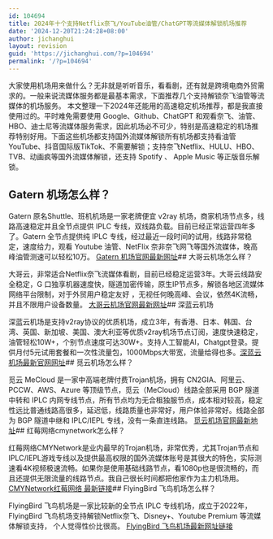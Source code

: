 ```yaml
---
id: 104694
title: 2024年十个支持Netflix奈飞/YouTube油管/ChatGPT等流媒体解锁机场推荐
date: '2024-12-20T21:24:28+08:00'
author: jichanghui
layout: revision
guid: 'https://jichanghui.com/?p=104694'
permalink: '/?p=104694'
---
```


大家使用机场用来做什么？无非就是听听音乐，看看剧，还有就是跨境电商外贸需求的。一般来说流媒体服务都是最基本需求，下面推荐几个支持解锁奈飞油管等流媒体的机场服务。 本文整理一下2024年还能用的高速稳定机场推荐，都是我直接使用过的。平时难免需要使用 Google、Github、ChatGPT 和观看奈飞、油管、HBO、迪士尼等流媒体服务需求，因此机场必不可少，特别是高速稳定的机场推荐特别好用。下面这些机场都支持国外流媒体解锁所有机场都支持看油管YouTube、抖音国际版TikTok、不需要解锁；支持奈飞Netflix、HULU、HBO、TVB、动画疯等国外流媒体解锁，还支持 Spotify 、 Apple Music 等正版音乐解锁。

## Gatern 机场怎么样？

Gatern 原名Shuttle、班机机场是一家老牌便宜 v2ray 机场，商家机场节点多，线路高速稳定并且全节点提供 IPLC 专线，双线路负载。目前已经正常运营四年多了。Gatern 全节点提供纯 IPLC 专线，经过最近一段时间的试用，线路非常稳定，速度给力，观看 Youtube 油管、NetFlix 奈非奈飞网飞等国外流媒体，晚高峰油管测速可以轻松10万。 [Gatern 机场官网最新网址](https://affvps.com/gatern)## 大哥云机场怎么样？

大哥云，非常适合Netflix奈飞流媒体看剧，目前已经稳定运营3年。大哥云线路安全稳定，G 口独享机器速度快，隧道加密传输，原生IP节点多，解锁各地区流媒体网络平台限制，对于外贸用户稳定友好 ，无视任何晚高峰、会议，依然4K流畅，并且不限用户设备数量。 [大哥云机场官网最新网址](https://affvps.com/dageyun)## 深蓝云机场

深蓝云机场是支持v2ray协议的优质机场，成立3年，有香港、日本、韩国、台湾、英国、新加坡、美国、澳大利亚等优质v2ray机场节点订阅，速度快速稳定，油管轻松10W+，个别节点速度可达30W+。支持人工智能AI，Chatgpt登录。提供月付5元试用套餐和一次性流量包，1000Mbps大带宽，流量给得也多。[深蓝云机场最新官网网址](https://affvps.com/shenlanyun)## 觅云机场怎么样？

觅云 MeCloud 是一家中高端老牌付费Trojan机场，拥有 CN2GIA、阿里云、PCCW、AWS、Azure 等顶级节点，觅云（MeCloud）线路全部采用 BGP 隧道中转和 IPLC 内网专线节点，所有节点均为无合租独服节点，成本相对较高，稳定性远比普通线路高很多，延迟低，线路质量也非常好，用户体验非常好。线路全部为 BGP 隧道中继和 IPLC/IEPL 专线，没有一条直连线路。 [觅云机场官网最新地址](https://affvps.com/miyun)## 红莓网络cmynetwork怎么样？

红莓网络CMYNetwork是业内最早的Trojan机场，非常优秀，尤其Trojan节点和IPLC/IEPL游戏专线以及提供最高权限的国外流媒体账号是其很大的特色，实际测速看4K视频极速流畅。如果你是使用基础线路节点，看1080p也是很流畅的，而且还提供无限流量的线路节点。我自己很长时间都把他家作为主力机场用。 [CMYNetwork红莓网络 最新链接](https://affvps.com/hongmei)## FlyingBird 飞鸟机场怎么样？

FlyingBird 飞鸟机场是一家比较新的全节点 IPLC 专线机场，成立于2022年，FlyingBird 飞鸟机场支持解锁Netflix奈飞、Disney+、Youtube Premium 等流媒体解锁支持， 个人觉得性价比很高。 [FlyingBird 飞鸟机场最新网址链接](https://affvps.com/feiniao)